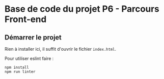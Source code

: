 # Base de code du projet P6 - Parcours Front-end

## Démarrer le projet

Rien à installer ici, il suffit d'ouvrir le fichier `index.html`.

Pour utiliser eslint faire : 
```shell
npm install
npm run linter
```
